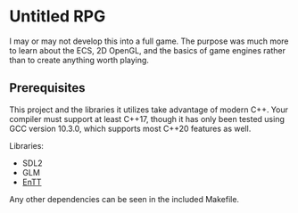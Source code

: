 # Untitled RPG
I may or may not develop this into a full game. The purpose was much more to learn about the ECS, 2D OpenGL, and the basics of game engines rather than to create anything worth playing. 

## Prerequisites
This project and the libraries it utilizes take advantage of modern C++. Your compiler must support at least C++17, though it has only been tested using GCC version 10.3.0, which supports most C++20 features as well. 

Libraries:

+ SDL2
+ GLM
+ [EnTT](https://github.com/skypjack/entt)

Any other dependencies can be seen in the included Makefile.
